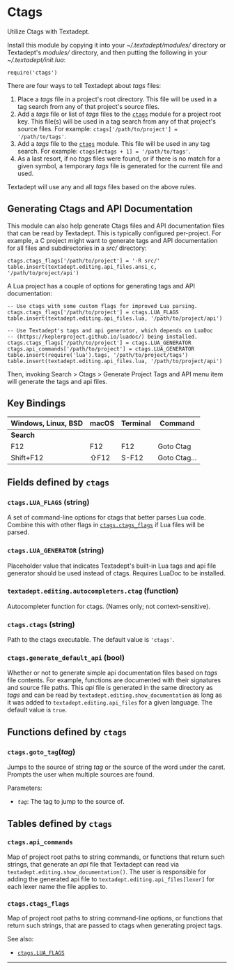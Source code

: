 # Ctags

Utilize Ctags with Textadept.

Install this module by copying it into your *~/.textadept/modules/* directory
or Textadept's *modules/* directory, and then putting the following in your
*~/.textadept/init.lua*:

    require('ctags')

There are four ways to tell Textadept about *tags* files:

  1. Place a *tags* file in a project's root directory. This file will be
     used in a tag search from any of that project's source files.
  2. Add a *tags* file or list of *tags* files to the [`ctags`](#ctags) module for
     a project root key. This file(s) will be used in a tag search from any
     of that project's source files.
     For example: `ctags['/path/to/project'] = '/path/to/tags'`.
  3. Add a *tags* file to the [`ctags`](#ctags) module. This file will be used in
     any tag search.
     For example: `ctags[#ctags + 1] = '/path/to/tags'`.
  4. As a last resort, if no *tags* files were found, or if there is no match
     for a given symbol, a temporary *tags* file is generated for the current
     file and used.

Textadept will use any and all *tags* files based on the above rules.

## Generating Ctags and API Documentation

This module can also help generate Ctags files and API documentation files
that can be read by Textadept. This is typically configured per-project.
For example, a C project might want to generate tags and API documentation
for all files and subdirectories in a *src/* directory:

    ctags.ctags_flags['/path/to/project'] = '-R src/'
    table.insert(textadept.editing.api_files.ansi_c, '/path/to/project/api')

A Lua project has a couple of options for generating tags and API
documentation:

    -- Use ctags with some custom flags for improved Lua parsing.
    ctags.ctags_flags['/path/to/project'] = ctags.LUA_FLAGS
    table.insert(textadept.editing.api_files.lua, '/path/to/project/api')

    -- Use Textadept's tags and api generator, which depends on LuaDoc
    -- (https://keplerproject.github.io/luadoc/) being installed.
    ctags.ctags_flags['/path/to/project'] = ctags.LUA_GENERATOR
    ctags.api_commands['/path/to/project'] = ctags.LUA_GENERATOR
    table.insert(require('lua').tags, '/path/to/project/tags')
    table.insert(textadept.editing.api_files.lua, '/path/to/project/api')

Then, invoking Search > Ctags > Generate Project Tags and API menu item will
generate the tags and api files.

## Key Bindings

Windows, Linux, BSD|macOS|Terminal|Command
-------------------|-----|--------|-------
**Search**         |     |        |
F12                |F12  |F12     |Goto Ctag
Shift+F12          |⇧F12 |S-F12   |Goto Ctag...


## Fields defined by `ctags`

<a id="ctags.LUA_FLAGS"></a>
### `ctags.LUA_FLAGS` (string)

A set of command-line options for ctags that better parses Lua code.
  Combine this with other flags in [`ctags.ctags_flags`](#ctags.ctags_flags) if Lua files will
  be parsed.

<a id="ctags.LUA_GENERATOR"></a>
### `ctags.LUA_GENERATOR` (string)

Placeholder value that indicates Textadept's built-in Lua tags and api file
  generator should be used instead of ctags. Requires LuaDoc to be installed.

<a id="textadept.editing.autocompleters.ctag"></a>
### `textadept.editing.autocompleters.ctag` (function)

Autocompleter function for ctags. (Names only; not context-sensitive).

<a id="ctags.ctags"></a>
### `ctags.ctags` (string)

Path to the ctags executable.
  The default value is `'ctags'`.

<a id="ctags.generate_default_api"></a>
### `ctags.generate_default_api` (bool)

Whether or not to generate simple api documentation files based on *tags*
  file contents. For example, functions are documented with their signatures
  and source file paths.
  This *api* file is generated in the same directory as *tags* and can be
  read by `textadept.editing.show_documentation` as long as it was added
  to `textadept.editing.api_files` for a given language.
  The default value is `true`.


## Functions defined by `ctags`

<a id="ctags.goto_tag"></a>
### `ctags.goto_tag`(*tag*)

Jumps to the source of string *tag* or the source of the word under the
caret.
Prompts the user when multiple sources are found.

Parameters:

* *`tag`*: The tag to jump to the source of.


## Tables defined by `ctags`

<a id="ctags.api_commands"></a>
### `ctags.api_commands`

Map of project root paths to string commands, or functions that return such
strings, that generate an *api* file that Textadept can read via
`textadept.editing.show_documentation()`.
The user is responsible for adding the generated api file to
`textadept.editing.api_files[lexer]` for each lexer name the file applies to.

<a id="ctags.ctags_flags"></a>
### `ctags.ctags_flags`

Map of project root paths to string command-line options, or functions that
return such strings, that are passed to ctags when generating project tags.

See also:

* [`ctags.LUA_FLAGS`](#ctags.LUA_FLAGS)

---
